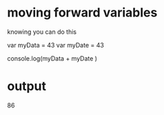 # moving forward variables 

knowing you can do this

var myData = 43
var myDate = 43

console.log(myData + myDate )

# output

86
